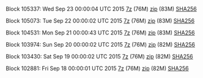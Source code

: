 Block 105337: Wed Sep 23 00:00:04 UTC 2015 [7z](https://transfer.sh/HP1hx/bootstrap.dat.20150923.7z) (76M) [zip](https://transfer.sh/BAOKz/bootstrap.dat.20150923.zip) (83M) [SHA256](https://transfer.sh/14rqzf/sha256.txt)

Block 105073: Tue Sep 22 00:00:02 UTC 2015 [7z](https://transfer.sh/rOmZH/bootstrap.dat.20150922.7z) (76M) [zip](https://transfer.sh/1TkUo/bootstrap.dat.20150922.zip) (83M) [SHA256](https://transfer.sh/10myBb/sha256.txt)

Block 104531: Mon Sep 21 00:00:43 UTC 2015 [7z](https://transfer.sh/pCGTC/bootstrap.dat.20150921.7z) (76M) [zip](https://transfer.sh/D5Zix/bootstrap.dat.20150921.zip) (83M) [SHA256](https://transfer.sh/VGdGy/sha256.txt)

Block 103974: Sun Sep 20 00:00:02 UTC 2015 [7z](https://transfer.sh/R6MXC/bootstrap.dat.20150920.7z) (76M) [zip](https://transfer.sh/1bO8B3/bootstrap.dat.20150920.zip) (82M) [SHA256](https://transfer.sh/c4GTh/sha256.txt)

Block 103430: Sat Sep 19 00:00:02 UTC 2015 [7z](https://transfer.sh/zPG2U/bootstrap.dat.20150919.7z) (76M) [zip](https://transfer.sh/EIolk/bootstrap.dat.20150919.zip) (82M) [SHA256](https://transfer.sh/xeJ7b/sha256.txt)

Block 102881: Fri Sep 18 00:00:01 UTC 2015 [7z](https://transfer.sh/1Ln38/bootstrap.dat.20150918.7z) (76M) [zip](https://transfer.sh/1g3UfH/bootstrap.dat.20150918.zip) (82M) [SHA256](https://transfer.sh/1dhSwC/sha256.txt)
